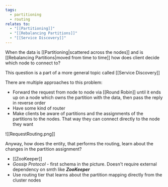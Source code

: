 ```yaml
---
tags:
  - partitioning
  - routing
relates to:
  - "[[Partitioning]]"
  - "[[Rebalancing Partitions]]"
  - "[[Service Discovery]]"
---
```

When the data is [[Partitioning|scattered across the nodes]] and is [[Rebalancing Partitions|moved from time to time]] how does client decide which node to connect to?

This question is a part of a more general topic called [[Service Discovery]]

There are multiple approaches to this problem:
- Forward the request from node to node via [[Round Robin]] until it ends up on a node which owns the partition with the data, then pass the reply in reverse order
- Have some kind of router
- Make clients be aware of partitions and the assignments of the partitions to the nodes. That way they can connect directly to the node they want

![[RequestRouting.png]]

Anyway, how does the entity, that performs the routing, learn about the changes in the partition assignment?
- [[ZooKeeper]]
- *Gossip Protocol* - first schema in the picture. Doesn't require external dependency on smth like ***ZooKeeper***
- Use routing tier that learns about the partition mapping directly from the cluster nodes
